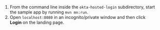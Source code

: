 1. From the command line inside the `okta-hosted-login` subdirectory, start the <StackSnippet snippet="applang" noSelector inline /> sample app by running `mvn mn:run`.
2. Open `localhost:8080` in an incognito/private window and then click **Login** on the landing page.
